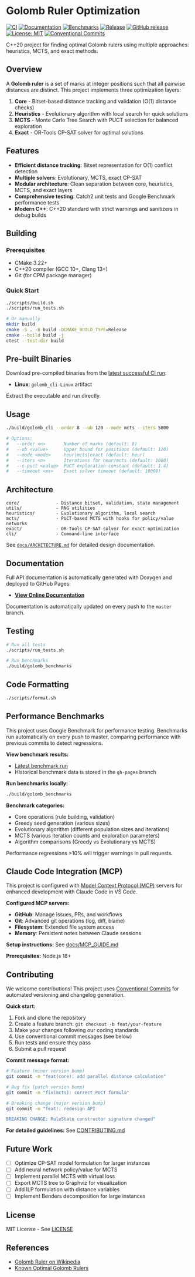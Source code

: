 # Golomb Ruler Optimization

[![CI](https://github.com/Gotman08/golomb/actions/workflows/ci.yml/badge.svg)](https://github.com/Gotman08/golomb/actions/workflows/ci.yml)
[![Documentation](https://github.com/Gotman08/golomb/actions/workflows/docs.yml/badge.svg)](https://github.com/Gotman08/golomb/actions/workflows/docs.yml)
[![Benchmarks](https://github.com/Gotman08/golomb/actions/workflows/benchmark.yml/badge.svg)](https://github.com/Gotman08/golomb/actions/workflows/benchmark.yml)
[![Release](https://github.com/Gotman08/golomb/actions/workflows/release.yml/badge.svg)](https://github.com/Gotman08/golomb/actions/workflows/release.yml)
[![GitHub release](https://img.shields.io/github/v/release/Gotman08/golomb)](https://github.com/Gotman08/golomb/releases/latest)
[![License: MIT](https://img.shields.io/badge/License-MIT-yellow.svg)](LICENSE)
[![Conventional Commits](https://img.shields.io/badge/Conventional%20Commits-1.0.0-yellow.svg)](https://conventionalcommits.org)

C++20 project for finding optimal Golomb rulers using multiple approaches: heuristics, MCTS, and exact methods.

## Overview

A **Golomb ruler** is a set of marks at integer positions such that all pairwise distances are distinct. This project implements three optimization layers:

1. **Core** - Bitset-based distance tracking and validation (O(1) distance checks)
2. **Heuristics** - Evolutionary algorithm with local search for quick solutions
3. **MCTS** - Monte Carlo Tree Search with PUCT selection for balanced exploration
4. **Exact** - OR-Tools CP-SAT solver for optimal solutions

## Features

- **Efficient distance tracking**: Bitset representation for O(1) conflict detection
- **Multiple solvers**: Evolutionary, MCTS, exact CP-SAT
- **Modular architecture**: Clean separation between core, heuristics, MCTS, and exact layers
- **Comprehensive testing**: Catch2 unit tests and Google Benchmark performance tests
- **Modern C++**: C++20 standard with strict warnings and sanitizers in debug builds

## Building

### Prerequisites

- CMake 3.22+
- C++20 compiler (GCC 10+, Clang 13+)
- Git (for CPM package manager)

### Quick Start

```bash
./scripts/build.sh
./scripts/run_tests.sh

# Or manually
mkdir build
cmake -S . -B build -DCMAKE_BUILD_TYPE=Release
cmake --build build -j
ctest --test-dir build
```

## Pre-built Binaries

Download pre-compiled binaries from the [latest successful CI run](https://github.com/Gotman08/golomb/actions/workflows/ci.yml):
- **Linux**: `golomb_cli-Linux` artifact

Extract the executable and run directly.

## Usage

```bash
./build/golomb_cli --order 8 --ub 120 --mode mcts --iters 5000

# Options:
#   --order <n>       Number of marks (default: 8)
#   --ub <value>      Upper bound for positions (default: 120)
#   --mode <mode>     heur|mcts|exact (default: heur)
#   --iters <n>       Iterations for heur/mcts (default: 1000)
#   --c-puct <value>  PUCT exploration constant (default: 1.4)
#   --timeout <ms>    Exact solver timeout (default: 10000)
```

## Architecture

```
core/              - Distance bitset, validation, state management
utils/             - RNG utilities
heuristics/        - Evolutionary algorithm, local search
mcts/              - PUCT-based MCTS with hooks for policy/value networks
exact/             - OR-Tools CP-SAT solver for exact optimization
cli/               - Command-line interface
```

See [`docs/ARCHITECTURE.md`](docs/ARCHITECTURE.md) for detailed design documentation.

## Documentation

Full API documentation is automatically generated with Doxygen and deployed to GitHub Pages:
- **[View Online Documentation](https://gotman08.github.io/golomb/)**

Documentation is automatically updated on every push to the `master` branch.

## Testing

```bash
# Run all tests
./scripts/run_tests.sh

# Run benchmarks
./build/golomb_benchmarks
```

## Code Formatting

```bash
./scripts/format.sh
```

## Performance Benchmarks

This project uses Google Benchmark for performance testing. Benchmarks run automatically on every push to master, comparing performance with previous commits to detect regressions.

**View benchmark results:**
- [Latest benchmark run](https://github.com/Gotman08/golomb/actions/workflows/benchmark.yml)
- Historical benchmark data is stored in the `gh-pages` branch

**Run benchmarks locally:**
```bash
./build/golomb_benchmarks
```

**Benchmark categories:**
- Core operations (rule building, validation)
- Greedy seed generation (various sizes)
- Evolutionary algorithm (different population sizes and iterations)
- MCTS (various iteration counts and exploration parameters)
- Algorithm comparisons (Greedy vs Evolutionary vs MCTS)

Performance regressions >10% will trigger warnings in pull requests.

## Claude Code Integration (MCP)

This project is configured with [Model Context Protocol (MCP)](https://modelcontextprotocol.io/) servers for enhanced development with Claude Code in VS Code.

**Configured MCP servers:**
- **GitHub**: Manage issues, PRs, and workflows
- **Git**: Advanced git operations (log, diff, blame)
- **Filesystem**: Extended file system access
- **Memory**: Persistent notes between Claude sessions

**Setup instructions:** See [docs/MCP_GUIDE.md](docs/MCP_GUIDE.md)

**Prerequisites:** Node.js 18+

## Contributing

We welcome contributions! This project uses [Conventional Commits](https://conventionalcommits.org/) for automated versioning and changelog generation.

**Quick start:**
1. Fork and clone the repository
2. Create a feature branch: `git checkout -b feat/your-feature`
3. Make your changes following our coding standards
4. Use conventional commit messages (see below)
5. Run tests and ensure they pass
6. Submit a pull request

**Commit message format:**
```bash
# Feature (minor version bump)
git commit -m "feat(core): add parallel distance calculation"

# Bug fix (patch version bump)
git commit -m "fix(mcts): correct PUCT formula"

# Breaking change (major version bump)
git commit -m "feat!: redesign API

BREAKING CHANGE: RuleState constructor signature changed"
```

**For detailed guidelines:** See [CONTRIBUTING.md](CONTRIBUTING.md)

## Future Work

- [ ] Optimize CP-SAT model formulation for larger instances
- [ ] Add neural network policy/value for MCTS
- [ ] Implement parallel MCTS with virtual loss
- [ ] Export MCTS tree to Graphviz for visualization
- [ ] Add ILP formulation with distance variables
- [ ] Implement Benders decomposition for large instances

## License

MIT License - See [LICENSE](LICENSE)

## References

- [Golomb Ruler on Wikipedia](https://en.wikipedia.org/wiki/Golomb_ruler)
- [Known Optimal Golomb Rulers](http://www.research.ibm.com/people/s/shearer/grule.html)
